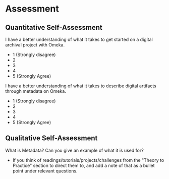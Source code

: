 # Assessment

## Quantitative Self-Assessment

I have a better understanding of what it takes to get started on a digital archival project with Omeka. 

- 1 (Strongly disagree)
- 2
- 3
- 4
- 5 (Strongly Agree) 

I have a better understanding of what it takes to describe digital artifacts through metadata on Omeka. 

- 1 (Strongly disagree)
- 2
- 3
- 4
- 5 (Strongly Agree) 

## Qualitative Self-Assessment

What is Metadata? Can you give an example of what it is used for? 

- If you think of readings/tutorials/projects/challenges from the "Theory to Practice" section to direct them to, and add a note of that as a bullet point under relevant questions.